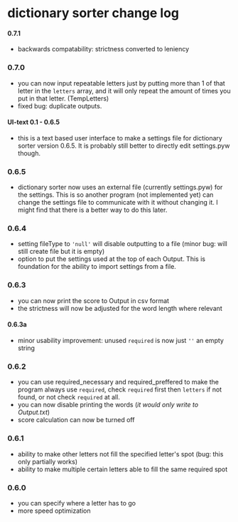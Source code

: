 
# dictionary sorter change log

#### 0.7.1
- backwards compatability: strictness converted to leniency

### 0.7.0
- you can now input repeatable letters just by putting more than 1 of that letter in the `letters` array, and it will only repeat the amount of times you put in that letter. (TempLetters)
- fixed bug: duplicate outputs. 

#### UI-text 0.1 - 0.6.5
- this is a text based user interface to make a settings file for dictionary sorter version 0.6.5. It is probably still better to directly edit settings.pyw though.

### 0.6.5
- dictionary sorter now uses an external file (currently settings.pyw) for the settings. This is so another program (not implemented yet) can change the settings file to communicate with it without changing it. I might find that there is a better way to do this later.

### 0.6.4
- setting fileType to `'null'` will disable outputting to a file (minor bug: will still create file but it is empty)
- option to put the settings used at the top of each Output. This is foundation for the ability to import settings from a file.

### 0.6.3
- you can now print the score to Output in csv format
- the strictness will now be adjusted for the word length where relevant
#### 0.6.3a
- minor usability improvement: unused `required` is now just `''` an empty string

### 0.6.2
- you can use required_necessary and required_preffered to make the program always use `required`, check `required` first then `letters` if not found, or not check `required` at all. 
- you can now disable printing the words (_it would only write to Output.txt_)
- score calculation can now be turned off

### 0.6.1
- ability to make other letters not fill the specified letter's spot (bug: this only partially works)
- ability to make multiple certain letters able to fill the same required spot

### 0.6.0
- you can specify where a letter has to go
- more speed optimization
